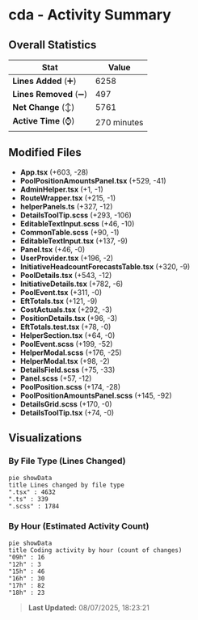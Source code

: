 # cda - Activity Summary 

## Overall Statistics

| Stat                   | Value                                                             |
| ---------------------- | ----------------------------------------------------------------- |
| **Lines Added** (➕)   | 6258                                          |
| **Lines Removed** (➖) | 497                                        |
| **Net Change** (↕)    | 5761                |
| **Active Time** (⌚)   | 270 minutes |


## Modified Files
- **App.tsx** (+603, -28)
- **PoolPositionAmountsPanel.tsx** (+529, -41)
- **AdminHelper.tsx** (+1, -1)
- **RouteWrapper.tsx** (+215, -1)
- **helperPanels.ts** (+327, -12)
- **DetailsToolTip.scss** (+293, -106)
- **EditableTextInput.scss** (+46, -10)
- **CommonTable.scss** (+90, -1)
- **EditableTextInput.tsx** (+137, -9)
- **Panel.tsx** (+46, -0)
- **UserProvider.tsx** (+196, -2)
- **InitiativeHeadcountForecastsTable.tsx** (+320, -9)
- **PoolDetails.tsx** (+543, -12)
- **InitiativeDetails.tsx** (+782, -6)
- **PoolEvent.tsx** (+311, -0)
- **EftTotals.tsx** (+121, -9)
- **CostActuals.tsx** (+292, -3)
- **PositionDetails.tsx** (+96, -3)
- **EftTotals.test.tsx** (+78, -0)
- **HelperSection.tsx** (+64, -0)
- **PoolEvent.scss** (+199, -52)
- **HelperModal.scss** (+176, -25)
- **HelperModal.tsx** (+98, -2)
- **DetailsField.scss** (+75, -33)
- **Panel.scss** (+57, -12)
- **PoolPosition.scss** (+174, -28)
- **PoolPositionAmountsPanel.scss** (+145, -92)
- **DetailsGrid.scss** (+170, -0)
- **DetailsToolTip.tsx** (+74, -0)

## Visualizations

### By File Type (Lines Changed)

```mermaid
pie showData
title Lines changed by file type
".tsx" : 4632
".ts" : 339
".scss" : 1784
```

### By Hour (Estimated Activity Count)

```mermaid
pie showData
title Coding activity by hour (count of changes)
"09h" : 16
"12h" : 3
"15h" : 46
"16h" : 30
"17h" : 82
"18h" : 23
```


> **Last Updated:** 08/07/2025, 18:23:21